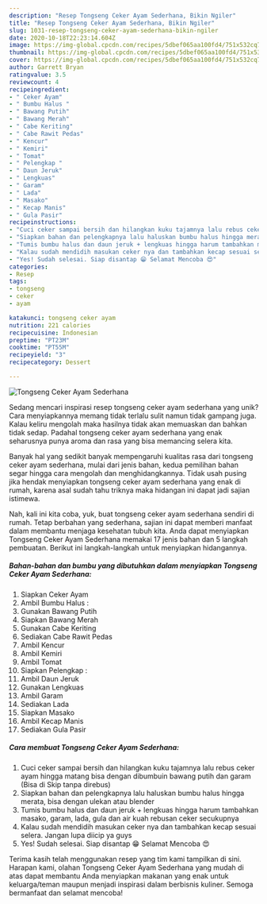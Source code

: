 ```yaml
---
description: "Resep Tongseng Ceker Ayam Sederhana, Bikin Ngiler"
title: "Resep Tongseng Ceker Ayam Sederhana, Bikin Ngiler"
slug: 1031-resep-tongseng-ceker-ayam-sederhana-bikin-ngiler
date: 2020-10-18T22:23:14.604Z
image: https://img-global.cpcdn.com/recipes/5dbef065aa100fd4/751x532cq70/tongseng-ceker-ayam-sederhana-foto-resep-utama.jpg
thumbnail: https://img-global.cpcdn.com/recipes/5dbef065aa100fd4/751x532cq70/tongseng-ceker-ayam-sederhana-foto-resep-utama.jpg
cover: https://img-global.cpcdn.com/recipes/5dbef065aa100fd4/751x532cq70/tongseng-ceker-ayam-sederhana-foto-resep-utama.jpg
author: Garrett Bryan
ratingvalue: 3.5
reviewcount: 4
recipeingredient:
- " Ceker Ayam"
- " Bumbu Halus "
- " Bawang Putih"
- " Bawang Merah"
- " Cabe Keriting"
- " Cabe Rawit Pedas"
- " Kencur"
- " Kemiri"
- " Tomat"
- " Pelengkap "
- " Daun Jeruk"
- " Lengkuas"
- " Garam"
- " Lada"
- " Masako"
- " Kecap Manis"
- " Gula Pasir"
recipeinstructions:
- "Cuci ceker sampai bersih dan hilangkan kuku tajamnya lalu rebus ceker ayam hingga matang bisa dengan dibumbuin bawang putih dan garam (Bisa di Skip tanpa direbus)"
- "Siapkan bahan dan pelengkapnya lalu haluskan bumbu halus hingga merata, bisa dengan ulekan atau blender"
- "Tumis bumbu halus dan daun jeruk + lengkuas hingga harum tambahkan masako, garam, lada, gula dan air kuah rebusan ceker secukupnya"
- "Kalau sudah mendidih masukan ceker nya dan tambahkan kecap sesuai selera. Jangan lupa diicip ya guys"
- "Yes! Sudah selesai. Siap disantap 😁 Selamat Mencoba 😍"
categories:
- Resep
tags:
- tongseng
- ceker
- ayam

katakunci: tongseng ceker ayam 
nutrition: 221 calories
recipecuisine: Indonesian
preptime: "PT23M"
cooktime: "PT55M"
recipeyield: "3"
recipecategory: Dessert

---
```



![Tongseng Ceker Ayam Sederhana](https://img-global.cpcdn.com/recipes/5dbef065aa100fd4/751x532cq70/tongseng-ceker-ayam-sederhana-foto-resep-utama.jpg)

Sedang mencari inspirasi resep tongseng ceker ayam sederhana yang unik? Cara menyiapkannya memang tidak terlalu sulit namun tidak gampang juga. Kalau keliru mengolah maka hasilnya tidak akan memuaskan dan bahkan tidak sedap. Padahal tongseng ceker ayam sederhana yang enak seharusnya punya aroma dan rasa yang bisa memancing selera kita.



Banyak hal yang sedikit banyak mempengaruhi kualitas rasa dari tongseng ceker ayam sederhana, mulai dari jenis bahan, kedua pemilihan bahan segar hingga cara mengolah dan menghidangkannya. Tidak usah pusing jika hendak menyiapkan tongseng ceker ayam sederhana yang enak di rumah, karena asal sudah tahu triknya maka hidangan ini dapat jadi sajian istimewa.


Nah, kali ini kita coba, yuk, buat tongseng ceker ayam sederhana sendiri di rumah. Tetap berbahan yang sederhana, sajian ini dapat memberi manfaat dalam membantu menjaga kesehatan tubuh kita. Anda dapat menyiapkan Tongseng Ceker Ayam Sederhana memakai 17 jenis bahan dan 5 langkah pembuatan. Berikut ini langkah-langkah untuk menyiapkan hidangannya.

<!--inarticleads1-->

##### Bahan-bahan dan bumbu yang dibutuhkan dalam menyiapkan Tongseng Ceker Ayam Sederhana:

1. Siapkan  Ceker Ayam
1. Ambil  Bumbu Halus :
1. Gunakan  Bawang Putih
1. Siapkan  Bawang Merah
1. Gunakan  Cabe Keriting
1. Sediakan  Cabe Rawit Pedas
1. Ambil  Kencur
1. Ambil  Kemiri
1. Ambil  Tomat
1. Siapkan  Pelengkap :
1. Ambil  Daun Jeruk
1. Gunakan  Lengkuas
1. Ambil  Garam
1. Sediakan  Lada
1. Siapkan  Masako
1. Ambil  Kecap Manis
1. Sediakan  Gula Pasir




<!--inarticleads2-->

##### Cara membuat Tongseng Ceker Ayam Sederhana:

1. Cuci ceker sampai bersih dan hilangkan kuku tajamnya lalu rebus ceker ayam hingga matang bisa dengan dibumbuin bawang putih dan garam (Bisa di Skip tanpa direbus)
1. Siapkan bahan dan pelengkapnya lalu haluskan bumbu halus hingga merata, bisa dengan ulekan atau blender
1. Tumis bumbu halus dan daun jeruk + lengkuas hingga harum tambahkan masako, garam, lada, gula dan air kuah rebusan ceker secukupnya
1. Kalau sudah mendidih masukan ceker nya dan tambahkan kecap sesuai selera. Jangan lupa diicip ya guys
1. Yes! Sudah selesai. Siap disantap 😁 Selamat Mencoba 😍




Terima kasih telah menggunakan resep yang tim kami tampilkan di sini. Harapan kami, olahan Tongseng Ceker Ayam Sederhana yang mudah di atas dapat membantu Anda menyiapkan makanan yang enak untuk keluarga/teman maupun menjadi inspirasi dalam berbisnis kuliner. Semoga bermanfaat dan selamat mencoba!
